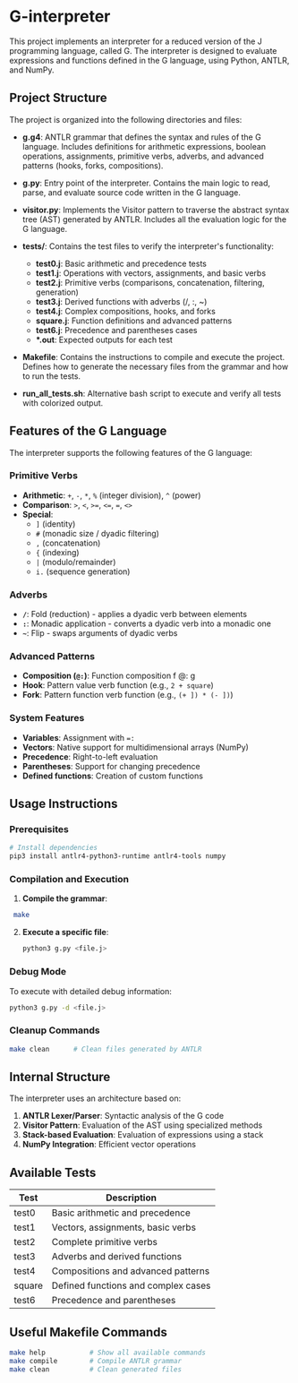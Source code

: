 # G-interpreter

This project implements an interpreter for a reduced version of the J programming language, called G. The interpreter is designed to evaluate expressions and functions defined in the G language, using Python, ANTLR, and NumPy.

## Project Structure

The project is organized into the following directories and files:

- **g.g4**: ANTLR grammar that defines the syntax and rules of the G language. Includes definitions for arithmetic expressions, boolean operations, assignments, primitive verbs, adverbs, and advanced patterns (hooks, forks, compositions).

- **g.py**: Entry point of the interpreter. Contains the main logic to read, parse, and evaluate source code written in the G language.

- **visitor.py**: Implements the Visitor pattern to traverse the abstract syntax tree (AST) generated by ANTLR. Includes all the evaluation logic for the G language.

- **tests/**: Contains the test files to verify the interpreter's functionality:
  - **test0.j**: Basic arithmetic and precedence tests
  - **test1.j**: Operations with vectors, assignments, and basic verbs
  - **test2.j**: Primitive verbs (comparisons, concatenation, filtering, generation)
  - **test3.j**: Derived functions with adverbs (/, :, ~)
  - **test4.j**: Complex compositions, hooks, and forks
  - **square.j**: Function definitions and advanced patterns
  - **test6.j**: Precedence and parentheses cases
  - **\*.out**: Expected outputs for each test

- **Makefile**: Contains the instructions to compile and execute the project. Defines how to generate the necessary files from the grammar and how to run the tests.

- **run_all_tests.sh**: Alternative bash script to execute and verify all tests with colorized output.

## Features of the G Language

The interpreter supports the following features of the G language:

### Primitive Verbs
- **Arithmetic**: `+`, `-`, `*`, `%` (integer division), `^` (power)
- **Comparison**: `>`, `<`, `>=`, `<=`, `=`, `<>`
- **Special**:
  - `]` (identity)
  - `#` (monadic size / dyadic filtering)
  - `,` (concatenation)
  - `{` (indexing)
  - `|` (modulo/remainder)
  - `i.` (sequence generation)

### Adverbs
- **`/`**: Fold (reduction) - applies a dyadic verb between elements
- **`:`**: Monadic application - converts a dyadic verb into a monadic one
- **`~`**: Flip - swaps arguments of dyadic verbs

### Advanced Patterns
- **Composition (`@:`)**: Function composition f @: g
- **Hook**: Pattern value verb function (e.g., `2 + square`)
- **Fork**: Pattern function verb function (e.g., `(+ ]) * (- ])`)

### System Features
- **Variables**: Assignment with `=:`
- **Vectors**: Native support for multidimensional arrays (NumPy)
- **Precedence**: Right-to-left evaluation
- **Parentheses**: Support for changing precedence
- **Defined functions**: Creation of custom functions

## Usage Instructions

### Prerequisites
```bash
# Install dependencies
pip3 install antlr4-python3-runtime antlr4-tools numpy

```

### Compilation and Execution

1. **Compile the grammar**:
  ```bash
   make
   ```

2. **Execute a specific file**:
   ```bash
   python3 g.py <file.j>
   ```

### Debug Mode

To execute with detailed debug information:
```bash
python3 g.py -d <file.j> 
```

### Cleanup Commands

```bash
make clean      # Clean files generated by ANTLR
```

## Internal Structure

The interpreter uses an architecture based on:

1. **ANTLR Lexer/Parser**: Syntactic analysis of the G code
2. **Visitor Pattern**: Evaluation of the AST using specialized methods
3. **Stack-based Evaluation**: Evaluation of expressions using a stack
4. **NumPy Integration**: Efficient vector operations

## Available Tests

| Test | Description |
|------|-------------|
| test0 | Basic arithmetic and precedence |
| test1 | Vectors, assignments, basic verbs |
| test2 | Complete primitive verbs |
| test3 | Adverbs and derived functions |
| test4 | Compositions and advanced patterns |
| square | Defined functions and complex cases |
| test6 | Precedence and parentheses |

## Useful Makefile Commands

```bash
make help           # Show all available commands
make compile        # Compile ANTLR grammar
make clean          # Clean generated files
```
